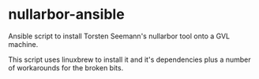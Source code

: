 # nullarbor-ansible
Ansible script to install Torsten Seemann's nullarbor tool onto a GVL machine.

This script uses linuxbrew to install it and it's dependencies plus a number of workarounds for the broken bits.
